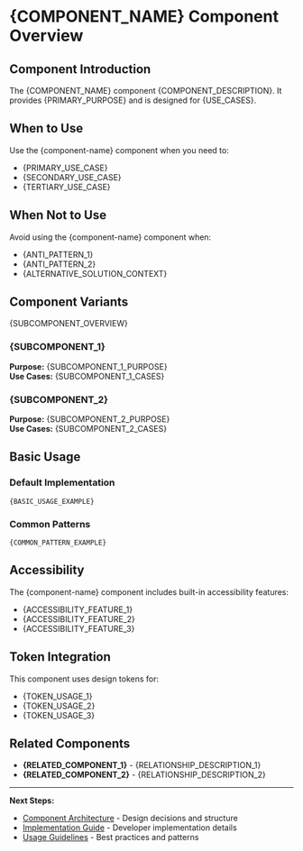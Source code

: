 # {COMPONENT_NAME} Component Overview

## Component Introduction

The {COMPONENT_NAME} component {COMPONENT_DESCRIPTION}. It provides {PRIMARY_PURPOSE} and is designed for {USE_CASES}.

## When to Use

Use the {component-name} component when you need to:
- {PRIMARY_USE_CASE}
- {SECONDARY_USE_CASE}
- {TERTIARY_USE_CASE}

## When Not to Use

Avoid using the {component-name} component when:
- {ANTI_PATTERN_1}
- {ANTI_PATTERN_2}
- {ALTERNATIVE_SOLUTION_CONTEXT}

## Component Variants

{SUBCOMPONENT_OVERVIEW}

### {SUBCOMPONENT_1}
**Purpose:** {SUBCOMPONENT_1_PURPOSE}  
**Use Cases:** {SUBCOMPONENT_1_CASES}

### {SUBCOMPONENT_2}
**Purpose:** {SUBCOMPONENT_2_PURPOSE}  
**Use Cases:** {SUBCOMPONENT_2_CASES}

## Basic Usage

### Default Implementation
```{CODE_LANGUAGE}
{BASIC_USAGE_EXAMPLE}
```

### Common Patterns
```{CODE_LANGUAGE}
{COMMON_PATTERN_EXAMPLE}
```

## Accessibility

The {component-name} component includes built-in accessibility features:
- {ACCESSIBILITY_FEATURE_1}
- {ACCESSIBILITY_FEATURE_2}
- {ACCESSIBILITY_FEATURE_3}

## Token Integration

This component uses design tokens for:
- {TOKEN_USAGE_1}
- {TOKEN_USAGE_2}
- {TOKEN_USAGE_3}

## Related Components

- **{RELATED_COMPONENT_1}** - {RELATIONSHIP_DESCRIPTION_1}
- **{RELATED_COMPONENT_2}** - {RELATIONSHIP_DESCRIPTION_2}

---

**Next Steps:**
- [Component Architecture](02-architecture.md) - Design decisions and structure
- [Implementation Guide](03-implementation.md) - Developer implementation details
- [Usage Guidelines](04-guidelines.md) - Best practices and patterns
